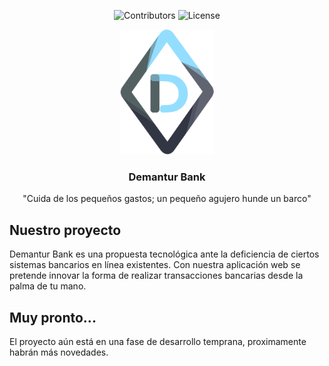 <span align="center">

![Contributors][contributors-shield] ![License][license-shield]

</span>

<!-- Header -->
<p align="center">
	<a href="#"><img src="./client/src/pages/static/assets/img/logos/png/Logo_Icon-1.png" width="150px"  height="200px"></a>
	<h3 align="center"> Demantur Bank  </h3>
	<p align="center"> "Cuida de los pequeños gastos; un pequeño agujero hunde un barco" </p>
</p>

<!-- About -->

## Nuestro proyecto

Demantur Bank es una propuesta tecnológica ante la deficiencia de ciertos sistemas bancarios en línea existentes. Con nuestra aplicación web se pretende innovar la forma de realizar transacciones bancarias desde la palma de tu mano.

## Muy pronto...

El proyecto aún está en una fase de desarrollo temprana, proximamente habrán más novedades.

<!-- Declaraciones -->

[contributors-shield]: https://img.shields.io/github/contributors/Javithor360/manada.svg?style=for-the-badge
[license-shield]: https://img.shields.io/github/license/Javithor360/manada.svg?style=for-the-badge
